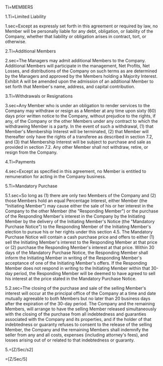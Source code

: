 Ti=MEMBERS

1.Ti=Limited Liability

1.sec=Except as expressly set forth in this agreement or required by law, no Member will be personally liable for any debt, obligation, or liability of the Company, whether that liability or obligation arises in contract, tort, or otherwise.

2.Ti=Additional Members

2.sec=The Managers may admit additional Members to the Company. Additional Members will participate in the management, Net Profits, Net Losses, and distributions of the Company on such terms as are determined by the Managers and approved by the Members holding a Majority Interest. Exhibit A will be amended upon the admission of an additional Member to set forth that Member's name, address, and capital contribution.

3.Ti=Withdrawals or Resignations

3.sec=Any Member who is under an obligation to render services to the Company may withdraw or resign as a Member at any time upon sixty (60) days prior written notice to the Company, without prejudice to the rights, if any, of the Company or the other Members under any contract to which the withdrawing Member is a party.  In the event of such a withdrawal, (1) that Member's Membership Interest will be terminated, (2) that Member will thereafter only have the rights of a transferee as described in section 7.2, and (3) that Membership Interest will be subject to purchase and sale as provided in section 7.2. Any other Member shall not withdraw, retire, or resign from the Company.

4.Ti=Payments

4.sec=Except as specified in this agreement, no Member is entitled to remuneration for acting in the Company business.  

5.Ti=Mandatory Purchase

5.1.sec=So long as (1) there are only two Members of the Company and (2) those Members hold an equal Percentage Interest, either Member (the "Initiating Member") may cause either the sale of his or her interest in the Company to the other Member (the "Responding Member") or the purchase of the Responding Member's interest in the Company by the Initiating Member by the delivery of the Initiating Member's Notice (the "Mandatory Purchase Notice") to the Responding Member of the Initiating Member's election to pursue his or her rights under this section 4.5. The Mandatory Purchase Notice will contain a cash purchase price and offers to either (1) sell the Initiating Member's interest to the Responding Member at that price or (2) purchase the Responding Member's interest at that price. Within 30 days of the Mandatory Purchase Notice, the Responding Member shall inform the Initiating Member in writing of the Responding Member's acceptance of one of the Initiating Member's offers. If the Responding Member does not respond in writing to the Initiating Member within that 30-day period, the Responding Member will be deemed to have agreed to sell his interest at the price stated in the Mandatory Purchase Notice.

5.2.sec=The closing of the purchase and sale of the selling Member's interest will occur at the principal office of the Company at a time and date mutually agreeable to both Members but no later than 20 business days after the expiration of the 30-day period. The Company and the remaining Members, will arrange to have the selling Member released simultaneously with the closing of the purchase from all indebtedness and guaranties associated with the Company and its properties, and if the holder of that indebtedness or guaranty refuses to consent to the release of the selling Member, the Company and the remaining Members shall indemnify the seller from any and all costs, expenses (including attorney's fees), and losses arising out of or related to that indebtedness or guaranty.  

5.=[Z/Sec/s2]

=[Z/Sec/5]
